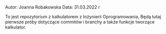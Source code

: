 Autor: Joanna Robakowska
Data: 31.03.2022 r

To jest repozytorium z kalkulatorem z Inżynierii Oprogramowania,
Będą tutaj pierwsze próby dotyczące commitów i branchy a także funkcje tworzące kalkulator.
